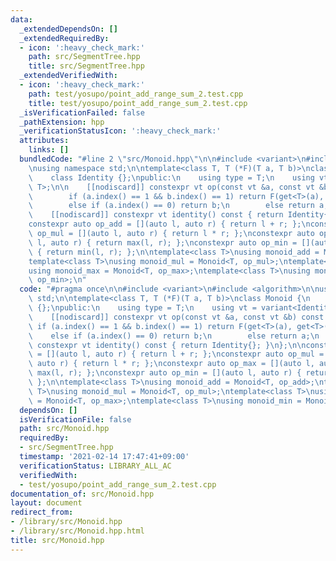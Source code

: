 ```yaml
---
data:
  _extendedDependsOn: []
  _extendedRequiredBy:
  - icon: ':heavy_check_mark:'
    path: src/SegmentTree.hpp
    title: src/SegmentTree.hpp
  _extendedVerifiedWith:
  - icon: ':heavy_check_mark:'
    path: test/yosupo/point_add_range_sum_2.test.cpp
    title: test/yosupo/point_add_range_sum_2.test.cpp
  _isVerificationFailed: false
  _pathExtension: hpp
  _verificationStatusIcon: ':heavy_check_mark:'
  attributes:
    links: []
  bundledCode: "#line 2 \"src/Monoid.hpp\"\n\n#include <variant>\n#include <algorithm>\n\
    \nusing namespace std;\n\ntemplate<class T, T (*F)(T a, T b)>\nclass Monoid {\n\
    \    class Identity {};\npublic:\n    using type = T;\n    using vt = variant<Identity,\
    \ T>;\n\n    [[nodiscard]] constexpr vt op(const vt &a, const vt &b) const {\n\
    \        if (a.index() == 1 && b.index() == 1) return F(get<T>(a), get<T>(b));\n\
    \        else if (a.index() == 0) return b;\n        else return a;\n    };\n\
    \    [[nodiscard]] constexpr vt identity() const { return Identity{}; }\n};\n\n\
    constexpr auto op_add = [](auto l, auto r) { return l + r; };\nconstexpr auto\
    \ op_mul = [](auto l, auto r) { return l * r; };\nconstexpr auto op_max = [](auto\
    \ l, auto r) { return max(l, r); };\nconstexpr auto op_min = [](auto l, auto r)\
    \ { return min(l, r); };\n\ntemplate<class T>\nusing monoid_add = Monoid<T, op_add>;\n\
    template<class T>\nusing monoid_mul = Monoid<T, op_mul>;\ntemplate<class T>\n\
    using monoid_max = Monoid<T, op_max>;\ntemplate<class T>\nusing monoid_min = Monoid<T,\
    \ op_min>;\n"
  code: "#pragma once\n\n#include <variant>\n#include <algorithm>\n\nusing namespace\
    \ std;\n\ntemplate<class T, T (*F)(T a, T b)>\nclass Monoid {\n    class Identity\
    \ {};\npublic:\n    using type = T;\n    using vt = variant<Identity, T>;\n\n\
    \    [[nodiscard]] constexpr vt op(const vt &a, const vt &b) const {\n       \
    \ if (a.index() == 1 && b.index() == 1) return F(get<T>(a), get<T>(b));\n    \
    \    else if (a.index() == 0) return b;\n        else return a;\n    };\n    [[nodiscard]]\
    \ constexpr vt identity() const { return Identity{}; }\n};\n\nconstexpr auto op_add\
    \ = [](auto l, auto r) { return l + r; };\nconstexpr auto op_mul = [](auto l,\
    \ auto r) { return l * r; };\nconstexpr auto op_max = [](auto l, auto r) { return\
    \ max(l, r); };\nconstexpr auto op_min = [](auto l, auto r) { return min(l, r);\
    \ };\n\ntemplate<class T>\nusing monoid_add = Monoid<T, op_add>;\ntemplate<class\
    \ T>\nusing monoid_mul = Monoid<T, op_mul>;\ntemplate<class T>\nusing monoid_max\
    \ = Monoid<T, op_max>;\ntemplate<class T>\nusing monoid_min = Monoid<T, op_min>;"
  dependsOn: []
  isVerificationFile: false
  path: src/Monoid.hpp
  requiredBy:
  - src/SegmentTree.hpp
  timestamp: '2021-02-14 17:47:41+09:00'
  verificationStatus: LIBRARY_ALL_AC
  verifiedWith:
  - test/yosupo/point_add_range_sum_2.test.cpp
documentation_of: src/Monoid.hpp
layout: document
redirect_from:
- /library/src/Monoid.hpp
- /library/src/Monoid.hpp.html
title: src/Monoid.hpp
---
```

